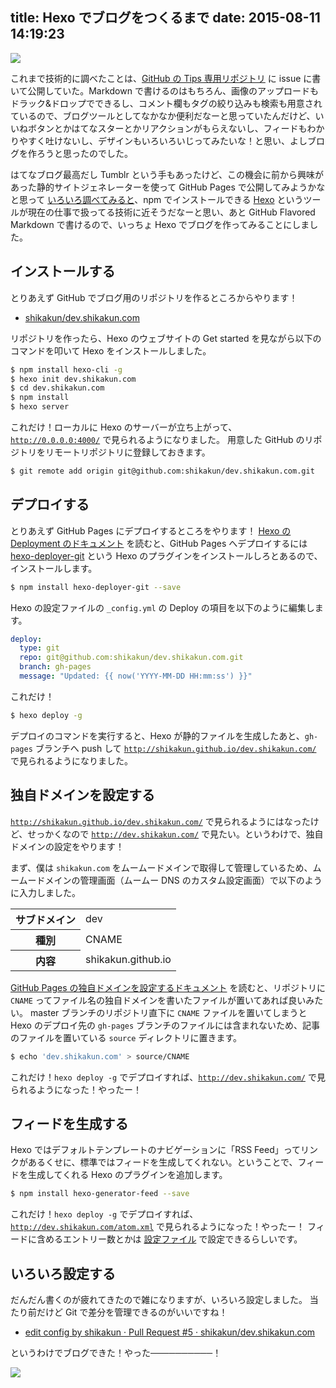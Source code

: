 title: Hexo でブログをつくるまで
date: 2015-08-11 14:19:23
---

![](capture_tips.png)

これまで技術的に調べたことは、[GitHub の Tips 専用リポジトリ](https://github.com/shikakun/tips/issues) に issue に書いて公開していた。Markdown で書けるのはもちろん、画像のアップロードもドラック&ドロップでできるし、コメント欄もタグの絞り込みも検索も用意されているので、ブログツールとしてなかなか便利だなーと思っていたんだけど、いいねボタンとかはてなスターとかリアクションがもらえないし、フィードもわかりやすく吐けないし、デザインもいろいろいじってみたいな！と思い、よしブログを作ろうと思ったのでした。

はてなブログ最高だし Tumblr という手もあったけど、この機会に前から興味があった静的サイトジェネレーターを使って GitHub Pages で公開してみようかなと思って [いろいろ調べてみると](https://staticsitegenerators.net/)、npm でインストールできる [Hexo](https://hexo.io/) というツールが現在の仕事で扱ってる技術に近そうだなーと思い、あと GitHub Flavored Markdown で書けるので、いっちょ Hexo でブログを作ってみることにしました。

## インストールする

とりあえず GitHub でブログ用のリポジトリを作るところからやります！

* [shikakun/dev.shikakun.com](https://github.com/shikakun/dev.shikakun.com)

リポジトリを作ったら、Hexo のウェブサイトの Get started を見ながら以下のコマンドを叩いて Hexo をインストールしました。

```bash
$ npm install hexo-cli -g
$ hexo init dev.shikakun.com
$ cd dev.shikakun.com
$ npm install
$ hexo server
```

これだけ！ローカルに Hexo のサーバーが立ち上がって、 <code>http://0.0.0.0:4000/</code> で見られるようになりました。
用意した GitHub のリポジトリをリモートリポジトリに登録しておきます。

```bash
$ git remote add origin git@github.com:shikakun/dev.shikakun.com.git
```

## デプロイする

とりあえず GitHub Pages にデプロイするところをやります！
[Hexo の Deployment のドキュメント](https://hexo.io/docs/deployment.html) を読むと、GitHub Pages へデプロイするには [hexo-deployer-git](https://github.com/hexojs/hexo-deployer-git) という Hexo のプラグインをインストールしろとあるので、インストールします。

```bash
$ npm install hexo-deployer-git --save
```

Hexo の設定ファイルの <code>_config.yml</code> の Deploy の項目を以下のように編集します。

```yaml
deploy:
  type: git
  repo: git@github.com:shikakun/dev.shikakun.com.git
  branch: gh-pages
  message: "Updated: {{ now('YYYY-MM-DD HH:mm:ss') }}"
```

これだけ！

```bash
$ hexo deploy -g
```

デプロイのコマンドを実行すると、Hexo が静的ファイルを生成したあと、<code>gh-pages</code> ブランチへ push して <code>http://shikakun.github.io/dev.shikakun.com/</code> で見られるようになりました。

## 独自ドメインを設定する

<code>http://shikakun.github.io/dev.shikakun.com/</code> で見られるようにはなったけど、せっかくなので <code>http://dev.shikakun.com/</code> で見たい。というわけで、独自ドメインの設定をやります！

まず、僕は <code>shikakun.com</code> をムームードメインで取得して管理しているため、ムームードメインの管理画面（ムームー DNS のカスタム設定画面）で以下のように入力しました。

<table><tr><th>サブドメイン</th><td>dev</td></tr><tr><th>種別</th><td>CNAME</td></tr><tr><th>内容</th><td>shikakun.github.io</td></tr></table>

[GitHub Pages の独自ドメインを設定するドキュメント](https://help.github.com/articles/setting-up-a-custom-domain-with-github-pages/) を読むと、リポジトリに <code>CNAME</code> ってファイル名の独自ドメインを書いたファイルが置いてあれば良いみたい。
master ブランチのリポジトリ直下に <code>CNAME</code> ファイルを置いてしまうと Hexo のデプロイ先の <code>gh-pages</code> ブランチのファイルには含まれないため、記事のファイルを置いている <code>source</code> ディレクトリに置きます。

```bash
$ echo 'dev.shikakun.com' > source/CNAME
```

これだけ！<code>hexo deploy -g</code> でデプロイすれば、<code>http://dev.shikakun.com/</code> で見られるようになった！やったー！

## フィードを生成する

Hexo ではデフォルトテンプレートのナビゲーションに「RSS Feed」ってリンクがあるくせに、標準ではフィードを生成してくれない。ということで、フィードを生成してくれる Hexo のプラグインを追加します。

```bash
$ npm install hexo-generator-feed --save
```

これだけ！<code>hexo deploy -g</code> でデプロイすれば、<code>http://dev.shikakun.com/atom.xml</code> で見られるようになった！やったー！
フィードに含めるエントリー数とかは [設定ファイル](https://github.com/hexojs/hexo-generator-feed#options) で設定できるらしいです。

## いろいろ設定する

だんだん書くのが疲れてきたので雑になりますが、いろいろ設定しました。
当たり前だけど Git で差分を管理できるのがいいですね！

* [edit config by shikakun · Pull Request #5 · shikakun/dev.shikakun.com](https://github.com/shikakun/dev.shikakun.com/pull/5/files)

というわけでブログできた！やった──────────！

![](capture_dev.png)
